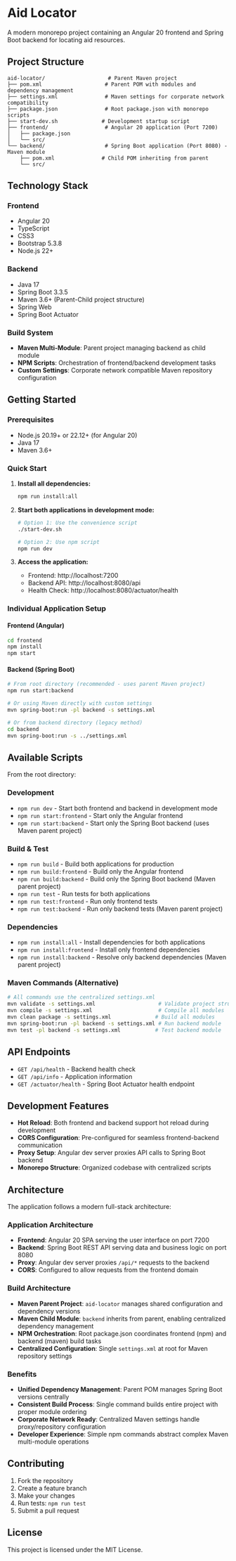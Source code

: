 # Aid Locator

A modern monorepo project containing an Angular 20 frontend and Spring Boot backend for locating aid resources.

## Project Structure

```
aid-locator/                    # Parent Maven project
├── pom.xml                    # Parent POM with modules and dependency management
├── settings.xml               # Maven settings for corporate network compatibility
├── package.json               # Root package.json with monorepo scripts
├── start-dev.sh              # Development startup script
├── frontend/                  # Angular 20 application (Port 7200)
│   ├── package.json
│   └── src/
└── backend/                   # Spring Boot application (Port 8080) - Maven module
    ├── pom.xml               # Child POM inheriting from parent
    └── src/
```

## Technology Stack

### Frontend
- Angular 20
- TypeScript
- CSS3
- Bootstrap 5.3.8
- Node.js 22+

### Backend
- Java 17
- Spring Boot 3.3.5
- Maven 3.6+ (Parent-Child project structure)
- Spring Web
- Spring Boot Actuator

### Build System
- **Maven Multi-Module**: Parent project managing backend as child module
- **NPM Scripts**: Orchestration of frontend/backend development tasks
- **Custom Settings**: Corporate network compatible Maven repository configuration

## Getting Started

### Prerequisites
- Node.js 20.19+ or 22.12+ (for Angular 20)
- Java 17
- Maven 3.6+

### Quick Start

1. **Install all dependencies:**
   ```bash
   npm run install:all
   ```

2. **Start both applications in development mode:**
   ```bash
   # Option 1: Use the convenience script
   ./start-dev.sh
   
   # Option 2: Use npm script
   npm run dev
   ```

3. **Access the application:**
   - Frontend: http://localhost:7200
   - Backend API: http://localhost:8080/api
   - Health Check: http://localhost:8080/actuator/health

### Individual Application Setup

#### Frontend (Angular)
```bash
cd frontend
npm install
npm start
```

#### Backend (Spring Boot)  
```bash
# From root directory (recommended - uses parent Maven project)
npm run start:backend

# Or using Maven directly with custom settings
mvn spring-boot:run -pl backend -s settings.xml

# Or from backend directory (legacy method)
cd backend
mvn spring-boot:run -s ../settings.xml
```

## Available Scripts

From the root directory:

### Development
- `npm run dev` - Start both frontend and backend in development mode
- `npm run start:frontend` - Start only the Angular frontend
- `npm run start:backend` - Start only the Spring Boot backend (uses Maven parent project)

### Build & Test
- `npm run build` - Build both applications for production
- `npm run build:frontend` - Build only the Angular frontend
- `npm run build:backend` - Build only the Spring Boot backend (Maven parent project)
- `npm run test` - Run tests for both applications
- `npm run test:frontend` - Run only frontend tests
- `npm run test:backend` - Run only backend tests (Maven parent project)

### Dependencies
- `npm run install:all` - Install dependencies for both applications
- `npm run install:frontend` - Install only frontend dependencies
- `npm run install:backend` - Resolve only backend dependencies (Maven parent project)

### Maven Commands (Alternative)
```bash
# All commands use the centralized settings.xml
mvn validate -s settings.xml                    # Validate project structure
mvn compile -s settings.xml                     # Compile all modules
mvn clean package -s settings.xml              # Build all modules
mvn spring-boot:run -pl backend -s settings.xml # Run backend module
mvn test -pl backend -s settings.xml           # Test backend module
```

## API Endpoints

- `GET /api/health` - Backend health check
- `GET /api/info` - Application information
- `GET /actuator/health` - Spring Boot Actuator health endpoint

## Development Features

- **Hot Reload**: Both frontend and backend support hot reload during development
- **CORS Configuration**: Pre-configured for seamless frontend-backend communication
- **Proxy Setup**: Angular dev server proxies API calls to Spring Boot backend
- **Monorepo Structure**: Organized codebase with centralized scripts

## Architecture

The application follows a modern full-stack architecture:

### Application Architecture
- **Frontend**: Angular 20 SPA serving the user interface on port 7200
- **Backend**: Spring Boot REST API serving data and business logic on port 8080
- **Proxy**: Angular dev server proxies `/api/*` requests to the backend
- **CORS**: Configured to allow requests from the frontend domain

### Build Architecture
- **Maven Parent Project**: `aid-locator` manages shared configuration and dependency versions
- **Maven Child Module**: `backend` inherits from parent, enabling centralized dependency management
- **NPM Orchestration**: Root package.json coordinates frontend (npm) and backend (maven) build tasks
- **Centralized Configuration**: Single `settings.xml` at root for Maven repository settings

### Benefits
- **Unified Dependency Management**: Parent POM manages Spring Boot versions centrally
- **Consistent Build Process**: Single command builds entire project with proper module ordering
- **Corporate Network Ready**: Centralized Maven settings handle proxy/repository configuration
- **Developer Experience**: Simple npm commands abstract complex Maven multi-module operations

## Contributing

1. Fork the repository
2. Create a feature branch
3. Make your changes
4. Run tests: `npm run test`
5. Submit a pull request

## License

This project is licensed under the MIT License.
